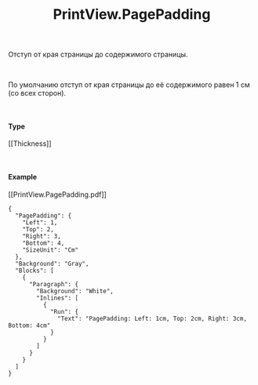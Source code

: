 ﻿---
layout: default
title: PrintView.PagePadding
position: 2
categories: 
tags: 
---

Отступ от края страницы до содержимого страницы.

    

По умолчанию отступ от края страницы до её содержимого равен 1 см (со всех сторон).

   

#### Type

[[Thickness]]

   

#### Example

[[PrintView.PagePadding.pdf]]  


```
{
  "PagePadding": {
    "Left": 1,
    "Top": 2,
    "Right": 3,
    "Bottom": 4,
    "SizeUnit": "Cm"
  },
  "Background": "Gray",
  "Blocks": [
    {
      "Paragraph": {
        "Background": "White",
        "Inlines": [
          {
            "Run": {
              "Text": "PagePadding: Left: 1cm, Top: 2cm, Right: 3cm, Bottom: 4cm"
            }
          }
        ]
      }
    }
  ]
}
```

  


 

